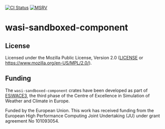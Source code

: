 [![CI Status]][workflow] [![MSRV]][repo]

[CI Status]: https://img.shields.io/github/actions/workflow/status/juntyr/wasi-sandboxed-component/ci.yml?branch=main
[workflow]: https://github.com/juntyr/wasi-sandboxed-component/actions/workflows/ci.yml?query=branch%3Amain

[MSRV]: https://img.shields.io/badge/MSRV-1.82.0-blue
[repo]: https://github.com/juntyr/wasi-sandboxed-component

# wasi-sandboxed-component

## License

Licensed under the Mozilla Public License, Version 2.0 ([LICENSE](LICENSE) or https://www.mozilla.org/en-US/MPL/2.0/).


## Funding

The `wasi-sandboxed-component` crates have been developed as part of [ESiWACE3](https://www.esiwace.eu), the third phase of the Centre of Excellence in Simulation of Weather and Climate in Europe.

Funded by the European Union. This work has received funding from the European High Performance Computing Joint Undertaking (JU) under grant agreement No 101093054.
